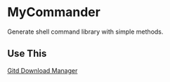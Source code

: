 # MyCommander
Generate shell command library with simple methods.

## Use This
[Gitd Download Manager](https://github.com/git-download-manager)
